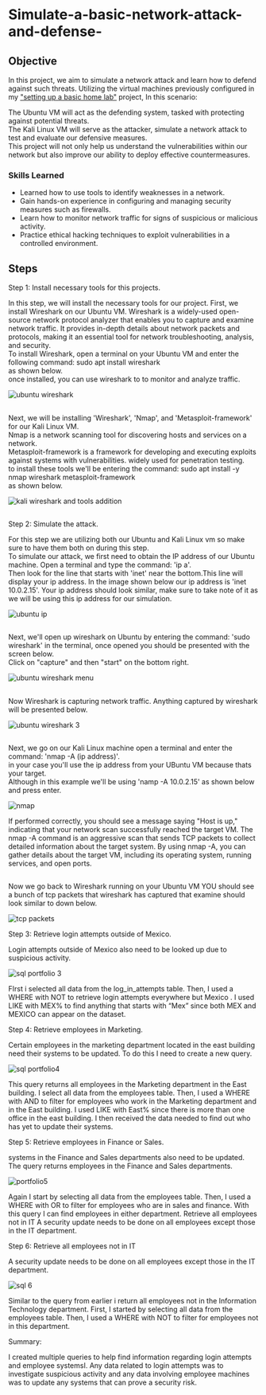 # Simulate-a-basic-network-attack-and-defense-

## Objective

In this project, we aim to simulate a network attack and learn how to defend against such threats. Utilizing the virtual machines previously configured in my <a href="https://github.com/VegaL101/Setting-up-a-basic-home-lab">"setting up a basic home lab"</a> project, In this scenario:

The Ubuntu VM will act as the defending system, tasked with protecting against potential threats.<br>
The Kali Linux VM will serve as the attacker, simulate a network attack to test and evaluate our defensive measures.<br>
This project will not only help us understand the vulnerabilities within our network but also improve our ability to deploy effective countermeasures.



### Skills Learned

- Learned how to use tools to identify weaknesses in a network.
- Gain hands-on experience in configuring and managing security measures such as firewalls.
- Learn how to monitor network traffic for signs of suspicious or malicious activity.
- Practice ethical hacking techniques to exploit vulnerabilities in a controlled environment.  
  


## Steps


Step 1:
Install necessary tools for this projects.

In this step, we will install the necessary tools for our project. First, we install Wireshark on our Ubuntu VM. Wireshark is a widely-used open-source network protocol analyzer that enables you to capture and examine network traffic. It provides in-depth details about network packets and protocols, making it an essential tool for network troubleshooting, analysis, and security.<br>
To install Wireshark, open a terminal on your Ubuntu VM and enter the following command: sudo apt install wireshark<br>
as shown below.<br>
once installed, you can use wireshark to to monitor and analyze traffic.

![ubuntu wireshark](https://github.com/user-attachments/assets/224dfe18-d01b-4d46-b1c0-cd66132300e9)

##
  
Next, we will be installing 'Wireshark', 'Nmap', and 'Metasploit-framework' for our Kali Linux VM.<br> Nmap is a network scanning tool for discovering hosts and services on a network.<br> Metasploit-framework is a framework for developing and executing exploits against systems with vulnerabilities. widely used for penetration testing.<br> to install these tools we'll be entering the command: sudo apt install -y nmap wireshark metasploit-framework <br>
as shown below.
  
![kali wireshark and tools addition](https://github.com/user-attachments/assets/0f8ed183-d66f-429a-803d-4fb94054862d)

##
Step 2:
Simulate the attack.
  
For this step we are utilizing both our Ubuntu and Kali Linux vm so make sure to have them both on during this step.<br>
To simulate our attack, we first need to obtain the IP address of our Ubuntu machine. Open a terminal and type the command: 'ip a'. <br>Then look for the line that starts with 'inet' near the bottom.This line will display your ip address. In the image shown below our ip address is 'inet 10.0.2.15'. Your ip address should look similar, make sure to take note of it as we will be using this ip address for our simulation.
  
 ![ubuntu ip](https://github.com/user-attachments/assets/590c5758-8f99-416f-9df2-895743023ec8)

 ##
  
  Next, we'll open up wireshark on Ubuntu by entering the command: 'sudo wireshark' in the terminal, once opened you should be presented with the screen below.<br>
  Click on "capture" and then "start" on the bottom right.
  
  ![ubuntu wireshark menu](https://github.com/user-attachments/assets/488576cb-b7ab-4087-9221-4f3f8cab2a7b)

  ##

 Now Wireshark is capturing network traffic. Anything captured by wireshark will be presented below. 

![ubuntu wireshark 3](https://github.com/user-attachments/assets/f1642461-cf36-45f5-b03e-834ae3a12122)

  ##

  Next, we go on our Kali Linux machine open a terminal and enter the command: 'nmap -A (ip address)'.<br> in your case you'll use the ip address from your UBuntu VM because thats your target.<br> Although in this example we'll be using 'namp -A 10.0.2.15' as shown below and press enter.

  ![nmap](https://github.com/user-attachments/assets/a2852354-fb33-41ad-9fdc-5e1687e30df0)

  If performed correctly, you should see a message saying "Host is up," indicating that your network scan successfully reached the target VM. The nmap -A command is an aggressive scan that sends  TCP packets to collect detailed information about the target system. By using nmap -A, you can gather 
  details about the target VM, including its operating system, running services, and open ports.

  ##

  Now we go back to Wireshark running on your Ubuntu VM YOU should see a bunch of tcp packets that wireshark has captured that examine should look similar to down below.
  
  ![tcp packets](https://github.com/user-attachments/assets/8e0cac63-5911-4f4d-9b30-3d875550841c)

  Step 3:
  Retrieve login attempts outside of Mexico.
  
  Login attempts outside of Mexico also need to be looked up due to suspicious activity.
  
  ![sql portfolio 3](https://github.com/VegaL101/computer-updates-lab/assets/166334918/0249c5d3-1ebc-4e9b-86e7-e762e82732a1)
  
  FIrst i selected all data from the log_in_attempts table. Then, I used a WHERE  with NOT to retrieve login attempts everywhere but Mexico . I used LIKE with MEX% to find anything that starts with “Mex”  since both MEX and MEXICO can appear on the dataset. 
  
  

  
  Step 4:
  Retrieve employees in Marketing.
  
  Certain employees in the marketing department located in the east building need their systems to be updated. To do this I need to create a new query. 
  
  ![sql portfolio4](https://github.com/VegaL101/computer-updates-lab/assets/166334918/980714e7-7e94-4ac1-b61a-d12cca4a71bb)
  
  This query returns all employees in the Marketing department in the East building. I select all data from the employees table. Then, I used a WHERE with AND to filter for employees who work in the Marketing department and in the East building. I used LIKE with East% since there is more than one office in the east building. I then received the data needed to find out who has yet to update their systems.
  
  
  
  Step 5:
  Retrieve employees in Finance or Sales.
  
  systems in the Finance and Sales departments also need to be updated. The query returns employees in the Finance and Sales departments.
  
  ![portfolio5](https://github.com/VegaL101/computer-updates-lab/assets/166334918/03c97169-b1ee-4339-8444-faa31d408c97)
  
  Again I start by selecting all data from the employees table. Then, I used a WHERE  with OR to filter for employees who are in sales and finance. With this query I can find employees in either department.
  Retrieve all employees not in IT
  A security update needs to be done on all employees except those in the IT department.
  
  
  
  Step 6:
  Retrieve all employees not in IT
  
  A security update needs to be done on all employees except those in the IT department.
  
  ![sql 6](https://github.com/VegaL101/computer-updates-lab/assets/166334918/512b9716-6f59-431f-b031-8179db973824)
  
  
  Similar to the query from earlier i return all employees not in the Information Technology department. First, I started by selecting all data from the employees table. Then, I used a WHERE  with NOT to filter for employees not in this department.
  
  
  Summary:

I created multiple queries to help find information regarding login attempts and employee systemsI. Any data related to login attempts was to investigate suspicious activity and any data involving employee machines was to update any systems that can prove a security risk.








